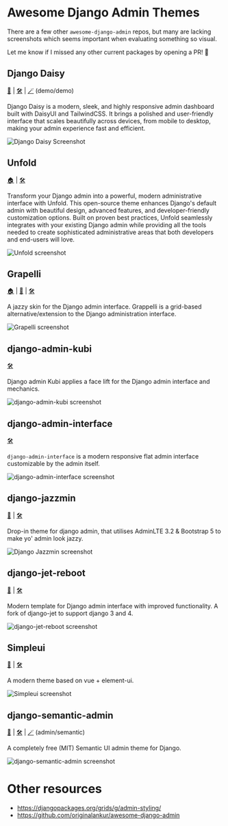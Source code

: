# Awesome Django Admin Themes

There are a few other `awesome-django-admin` repos, but many are lacking screenshots which seems important when evaluating something so visual.

Let me know if I missed any other current packages by opening a PR! 🎉

## Django Daisy

[📖](https://hypy13.github.io/django-daisy-docs/) | [🛠️](https://github.com/hypy13/django-daisy/) | [🪄](https://hypy13-django-daisy.hf.space/en/admin/) (demo/demo)

Django Daisy is a modern, sleek, and highly responsive admin dashboard built with DaisyUI and TailwindCSS. It brings a polished and user-friendly interface that scales beautifully across devices, from mobile to desktop, making your admin experience fast and efficient.

![Django Daisy Screenshot](https://raw.githubusercontent.com/hypy13/django-daisy/refs/heads/main/screenshots/change_form.png)

## Unfold

[🏠](https://unfoldadmin.com) | [🛠️](https://github.com/unfoldadmin/django-unfold)

Transform your Django admin into a powerful, modern administrative interface with Unfold. This open-source theme enhances Django's default admin with beautiful design, advanced features, and developer-friendly customization options. Built on proven best practices, Unfold seamlessly integrates with your existing Django admin while providing all the tools needed to create sophisticated administrative areas that both developers and end-users will love.

![Unfold screenshot](https://github.com/user-attachments/assets/87aaad04-f454-42aa-b9ac-e14d41f189ac)

## Grapelli

[🏠](https://grappelliproject.com) | [📖](https://django-grappelli.readthedocs.io/) | [🛠️](https://github.com/sehmaschine/django-grappelli)

A jazzy skin for the Django admin interface. Grappelli is a grid-based alternative/extension to the Django administration interface.

![Grapelli screenshot](https://grappelliproject.com/static/img/mb_large_2350.jpg)

## django-admin-kubi

[🛠️](https://github.com/dengunorg/django-admin-kubi)

Django admin Kubi applies a face lift for the Django admin interface and mechanics.

![django-admin-kubi screenshot](https://github-production-user-asset-6210df.s3.amazonaws.com/439167/237770437-47534a67-17e9-414f-8805-0364b39b96ac.gif)

## django-admin-interface

[🛠️](https://github.com/fabiocaccamo/django-admin-interface)

`django-admin-interface` is a modern responsive flat admin interface customizable by the admin itself.

![django-admin-interface screenshot](https://user-images.githubusercontent.com/1035294/35631521-64b0cab8-06a4-11e8-8f57-c04fdfbb7e8b.gif)

## django-jazzmin

[📖](https://django-jazzmin.readthedocs.io/) | [🛠️](https://github.com/farridav/django-jazzmin)

Drop-in theme for django admin, that utilises AdminLTE 3.2 & Bootstrap 5 to make yo' admin look jazzy.

![Django Jazzmin screenshot](https://camo.githubusercontent.com/432f6dc6751291361a763ec1fe85219654d6e5fd36a69882a51d58b781736ff5/68747470733a2f2f646a616e676f2d6a617a7a6d696e2e72656164746865646f63732e696f2f696d672f64617368626f6172642e706e67)

## django-jet-reboot

[📖](https://django-jet-reboot.readthedocs.io/en/latest/) | [🛠️](https://github.com/assem-ch/django-jet-reboot)

Modern template for Django admin interface with improved functionality. A fork of django-jet to support django 3 and 4.

![django-jet-reboot screenshot](https://raw.githubusercontent.com/geex-arts/django-jet/static/screen1.png)

## Simpleui

[📖](https://newpanjing.github.io/simpleui_docs/) | [🛠️](https://github.com/newpanjing/simpleui)

A modern theme based on vue + element-ui.

![Simpleui screenshot](https://raw.githubusercontent.com/newpanjing/simpleui/master/images/%E4%B8%BB%E9%A1%B5.png)

## django-semantic-admin

[📖](https://globophobe.github.io/django-semantic-admin/) | [🛠️](https://github.com/globophobe/django-semantic-admin) | [🪄](https://semantic-admin.com/) (admin/semantic)

A completely free (MIT) Semantic UI admin theme for Django.

![django-semantic-admin screenshot](https://raw.githubusercontent.com/globophobe/django-semantic-admin/master/docs/screenshots/change-list.png)

# Other resources

- https://djangopackages.org/grids/g/admin-styling/
- https://github.com/originalankur/awesome-django-admin
